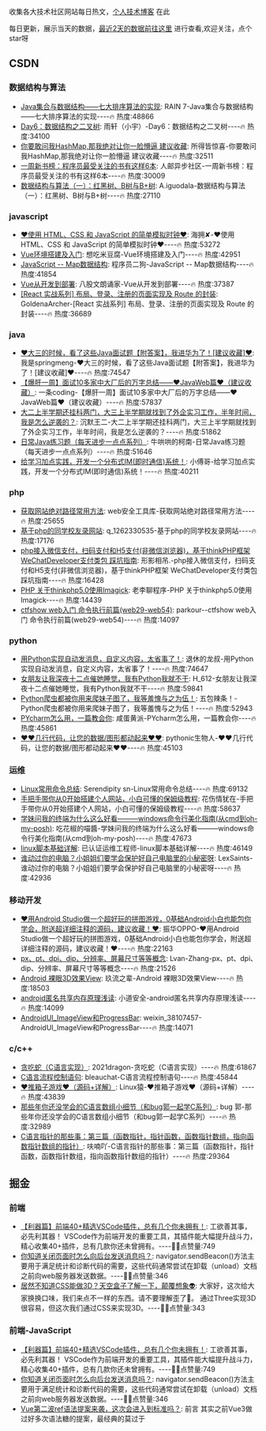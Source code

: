 
收集各大技术社区网站每日热文，[个人技术博客](https://github.com/dravenww/blob) 在此

每日更新，展示当天的数据，[最近2天的数据前往这里](https://github.com/dravenww/curated-article) 进行查看,欢迎关注，点个star呀
## CSDN 
### 数据结构与算法 
- [Java集合与数据结构——七大排序算法的实现](https://blog.csdn.net/rain67/article/details/119302122): RAIN 7-Java集合与数据结构——七大排序算法的实现----🔥 热度:48866 
- [Day6：数据结构之二叉树](https://blog.csdn.net/weixin_46873777/article/details/119733336): 雨轩（小宇）-Day6：数据结构之二叉树----🔥 热度:34100 
- [你要敢问我HashMap,那我绝对让你一脸懵逼 建议收藏](https://blog.csdn.net/TZ845195485/article/details/119682253): 所得皆惊喜-你要敢问我HashMap,那我绝对让你一脸懵逼 建议收藏----🔥 热度:32511 
- [一周新书榜：程序员最受关注的书有这样6本](https://blog.csdn.net/epubit17/article/details/119724376): 人邮异步社区-一周新书榜：程序员最受关注的书有这样6本----🔥 热度:30009 
- [数据结构与算法（一）：红黑树、B树与B+树](https://blog.csdn.net/weixin_48922154/article/details/119730802): A.iguodala-数据结构与算法（一）：红黑树、B树与B+树----🔥 热度:27110 

### javascript 
- [❤️使用 HTML、CSS 和 JavaScript 的简单模拟时钟❤️](https://blog.csdn.net/qq_44273429/article/details/119724717): 海拥✘-❤️使用 HTML、CSS 和 JavaScript 的简单模拟时钟❤️----🔥 热度:53272 
- [Vue环境搭建及入门](https://blog.csdn.net/weixin_50823456/article/details/119786797): 想吃米豆腐-Vue环境搭建及入门----🔥 热度:42951 
- [JavaScript -- Map数据结构](https://blog.csdn.net/m0_47901007/article/details/119760835): 程序员二狗-JavaScript -- Map数据结构----🔥 热度:41854 
- [Vue从开发到部署](https://blog.csdn.net/qq_43768530/article/details/119789986): 八股文朗诵家-Vue从开发到部署----🔥 热度:37387 
- [[React 实战系列] 布局、登录、注册的页面实现及 Route 的封装](https://blog.csdn.net/weixin_42938619/article/details/119765349): GoldenaArcher-[React 实战系列] 布局、登录、注册的页面实现及 Route 的封装----🔥 热度:36689 

### java 
- [❤️大三的时候，看了这些Java面试题【附答案】，我进华为了！[建议收藏]❤️](https://blog.csdn.net/mengchuan6666/article/details/119771358): 我是springmeng-❤️大三的时候，看了这些Java面试题【附答案】，我进华为了！[建议收藏]❤️----🔥 热度:74547 
- [【爆肝一周】面试10多家中大厂后的万字总结——❤️JavaWeb篇❤️（建议收藏）](https://blog.csdn.net/skylibiao/article/details/119782272): 一条coding-【爆肝一周】面试10多家中大厂后的万字总结——❤️JavaWeb篇❤️（建议收藏）----🔥 热度:57837 
- [大二上半学期还挂科两门，大三上半学期就找到了外企实习工作，半年时间，我是怎么逆袭的？](https://blog.csdn.net/qing_gee/article/details/119751059): 沉默王二-大二上半学期还挂科两门，大三上半学期就找到了外企实习工作，半年时间，我是怎么逆袭的？----🔥 热度:51862 
- [日常Java练习题（每天进步一点点系列）](https://blog.csdn.net/weixin_43883917/article/details/119790970): 牛哄哄的柯南-日常Java练习题（每天进步一点点系列）----🔥 热度:51646 
- [给学习加点实践，开发一个分布式IM(即时通信)系统！](https://blog.csdn.net/Yao__Shun__Yu/article/details/119763582): 小傅哥-给学习加点实践，开发一个分布式IM(即时通信)系统！----🔥 热度:40211 

### php 
- [获取网站绝对路径常用方法](https://blog.csdn.net/weixin_41489908/article/details/119716382): web安全工具库-获取网站绝对路径常用方法----🔥 热度:25655 
- [基于php的同学校友录网站](https://blog.csdn.net/q_1262330535/article/details/119674550): q_1262330535-基于php的同学校友录网站----🔥 热度:17176 
- [php接入微信支付，扫码支付和H5支付(非微信浏览器)，基于thinkPHP框架 WeChatDeveloper支付类包 踩坑指南](https://blog.csdn.net/weixin_45809825/article/details/119751942): 形影相吊.-php接入微信支付，扫码支付和H5支付(非微信浏览器)，基于thinkPHP框架 WeChatDeveloper支付类包 踩坑指南----🔥 热度:16428 
- [PHP 关于thinkphp5.0使用Imagick](https://blog.csdn.net/qq_29518171/article/details/119737535): 老李聊程序-PHP 关于thinkphp5.0使用Imagick----🔥 热度:14439 
- [ctfshow web入门 命令执行前篇(web29-web54)](https://blog.csdn.net/ccfly1012/article/details/119790179): parkour--ctfshow web入门 命令执行前篇(web29-web54)----🔥 热度:14097 

### python 
- [用Python实现自动发消息，自定义内容，太省事了！](https://blog.csdn.net/zhiguigu/article/details/119729103): 退休的龙叔-用Python实现自动发消息，自定义内容，太省事了！----🔥 热度:74647 
- [女朋友让我深夜十二点催她睡觉，我有Python我就不干](https://blog.csdn.net/weixin_52132159/article/details/119785717): H_612-女朋友让我深夜十二点催她睡觉，我有Python我就不干----🔥 热度:59841 
- [Python爬虫都被你用来爬妹子图了，我等羞愧与之为伍！](https://blog.csdn.net/AI19970205/article/details/119676901): 五包辣条！-Python爬虫都被你用来爬妹子图了，我等羞愧与之为伍！----🔥 热度:52943 
- [PYcharm怎么用，一篇教会你](https://blog.csdn.net/hanjinjuan/article/details/119766961): 咸蛋黄派-PYcharm怎么用，一篇教会你----🔥 热度:45861 
- [❤️❤️几行代码，让您的数据/图形都动起来❤️❤️](https://blog.csdn.net/qq_21478261/article/details/119685149): pythonic生物人-❤️❤️几行代码，让您的数据/图形都动起来❤️❤️----🔥 热度:45103 

### 运维 
- [Linux常用命令总结](https://blog.csdn.net/qq_45704528/article/details/119720386): Serendipity  sn-Linux常用命令总结----🔥 热度:69132 
- [手把手带你从0开始搭建个人网站，小白可懂的保姆级教程](https://blog.csdn.net/qq_31762741/article/details/119719271): 花伤情犹在-手把手带你从0开始搭建个人网站，小白可懂的保姆级教程----🔥 热度:58637 
- [学妹问我的终端为什么这么好看———windows命令行美化指南(从cmd到oh-my-posh)](https://blog.csdn.net/m0_51908955/article/details/119790643): 吃花椒的喵醬-学妹问我的终端为什么这么好看———windows命令行美化指南(从cmd到oh-my-posh)----🔥 热度:47673 
- [linux脚本基础详解](https://blog.csdn.net/qq_60200126/article/details/119740400): 已认证运维工程师-linux脚本基础详解----🔥 热度:46149 
- [谁动过你的电脑？小姐姐们要学会保护好自己电脑里的小秘密呀](https://blog.csdn.net/weixin_42350212/article/details/119655813): LexSaints-谁动过你的电脑？小姐姐们要学会保护好自己电脑里的小秘密呀----🔥 热度:42936 

### 移动开发 
- [❤️用Android Studio做一个超好玩的拼图游戏，0基础Android小白也能包你学会，附送超详细注释的源码，建议收藏！❤️](https://blog.csdn.net/qq_42257666/article/details/119753810): 振华OPPO-❤️用Android Studio做一个超好玩的拼图游戏，0基础Android小白也能包你学会，附送超详细注释的源码，建议收藏！❤️----🔥 热度:22163 
- [px、pt、dpi、dip、分辨率、屏幕尺寸等等概念](https://blog.csdn.net/weixin_43972437/article/details/119717046): Lvan-Zhang-px、pt、dpi、dip、分辨率、屏幕尺寸等等概念----🔥 热度:21526 
- [Android 裸眼3D效果View](https://blog.csdn.net/number_cmd9/article/details/119722039): 玖流之辈-Android 裸眼3D效果View----🔥 热度:18503 
- [android匿名共享内存原理浅读](https://blog.csdn.net/c_kongfei/article/details/119790367): 小道安全-android匿名共享内存原理浅读----🔥 热度:14099 
- [AndroidUI_ImageView和ProgressBar](https://blog.csdn.net/weixin_38107457/article/details/119791694): weixin_38107457-AndroidUI_ImageView和ProgressBar----🔥 热度:14071 

### c/c++ 
- [贪吃蛇（C语言实现）](https://blog.csdn.net/chenlong_cxy/article/details/119765659): 2021dragon-贪吃蛇（C语言实现）----🔥 热度:61867 
- [C语言流程控制语句](https://blog.csdn.net/bleauchat/article/details/119741644): bleauchat-C语言流程控制语句----🔥 热度:45844 
- [❤️推箱子游戏❤️（源码+详解）](https://blog.csdn.net/u011074149/article/details/119771312): Linux猿-❤️推箱子游戏❤️（源码+详解）----🔥 热度:43839 
- [那些年你还没学会的C语言数组小细节（和bug郭一起学C系列）](https://blog.csdn.net/weixin_52345071/article/details/119720553): bug 郭-那些年你还没学会的C语言数组小细节（和bug郭一起学C系列）----🔥 热度:32989 
- [C语言指针的那些事：第三篇（函数指针，指针函数，函数指针数组，指向函数指针数组的指针）](https://blog.csdn.net/m0_46606290/article/details/119714281): 呋喃吖-C语言指针的那些事：第三篇（函数指针，指针函数，函数指针数组，指向函数指针数组的指针）----🔥 热度:29364 


## 掘金 
### 前端 
- [【利器篇】前端40+精选VSCode插件，总有几个你未拥有！](https://juejin.cn/post/6997186741866070023): 工欲善其事，必先利其器！ VSCode作为前端开发的重要工具，其插件能大幅提升战斗力，精心收集40+插件，总有几款你还未曾拥有。----👍🏻点赞量:749 
- [你知道关闭页面时怎么向后台发送消息吗？](https://juejin.cn/post/6997016317635084319): navigator.sendBeacon()方法主要用于满足统计和诊断代码的需要，这些代码通常尝试在卸载（unload）文档之前向web服务器发送数据。----👍🏻点赞量:346 
- [居然不知道CSS能做3D？天空盒子了解一下，颠覆想象👽](https://juejin.cn/post/6997697496176820255): 大家好，这次给大家换换口味，我们来点不一样的东西。请不要理解歪了🐶。 通过Three实现3D很容易，但这次我们通过CSS来实现3D。----👍🏻点赞量:343 

### 前端-JavaScript 
- [【利器篇】前端40+精选VSCode插件，总有几个你未拥有！](https://juejin.cn/post/6997186741866070023): 工欲善其事，必先利其器！ VSCode作为前端开发的重要工具，其插件能大幅提升战斗力，精心收集40+插件，总有几款你还未曾拥有。----👍🏻点赞量:749 
- [你知道关闭页面时怎么向后台发送消息吗？](https://juejin.cn/post/6997016317635084319): navigator.sendBeacon()方法主要用于满足统计和诊断代码的需要，这些代码通常尝试在卸载（unload）文档之前向web服务器发送数据。----👍🏻点赞量:346 
- [Vue第二波ref语法提案来袭，这次会进入到标准吗？](https://juejin.cn/post/6997186627781001229): 前言 其实之前Vue3做过好多次语法糖的提案，最经典的莫过于<script setup>提案。但一开始这个提案夹杂着ref语法糖，所以很多批评的声音接踵而来：什么Vue又开始创造新概念啦、不忠于Jav----👍🏻点赞量:114 

### 前端-Vue.js 
- [Vue第二波ref语法提案来袭，这次会进入到标准吗？](https://juejin.cn/post/6997186627781001229): 前言 其实之前Vue3做过好多次语法糖的提案，最经典的莫过于<script setup>提案。但一开始这个提案夹杂着ref语法糖，所以很多批评的声音接踵而来：什么Vue又开始创造新概念啦、不忠于Jav----👍🏻点赞量:114 
- [Vue 3.2 发布了，那尤雨溪是怎么发布 Vue.js 的？](https://juejin.cn/post/6997943192851054606): 1. 熟悉 vuejs 发布流程 2. 学会调试 nodejs 代码 3. 动手优化公司项目发布流程----👍🏻点赞量:195 
- [App开发新选择：使用 Vue Native 构建移动应用](https://juejin.cn/post/6997293636681482253): Vue Native 是一个 JavaScript 框架，旨在使用 JavaScript 构建可以在 Android 和 iOS 上运行的跨平台移动应用程序。通过封装 React Native，开发人----👍🏻点赞量:12 

### 前端-React.js 
- [vite + react + ts 手摸手做项目系列二 （实战篇）](https://juejin.cn/post/6997560918418653198): 传送门 vite + react + ts 手摸手做项目系列一 （项目配置篇） github地址（github的更新速度比文档要快，文档要追加大量注释）github地址 前言 这篇实战篇文章，我改了很----👍🏻点赞量:41 
- [5 分钟搞懂面试官必问 React 题（一）](https://juejin.cn/post/6997269945394397197): 这是我参与8月更文挑战的第17天，活动详情查看：8月更文挑战 说说对 React Hooks 的理解？解决了什么问题？ 一、是什么 Hook 是 React 16.8 的新增特性。它可以让你在不编写 ----👍🏻点赞量:47 
- [React状态管理一些思考（中篇）--Redux](https://juejin.cn/post/6997376981599780878): Redux是Dan Abramov在2015年发布，是React生态里最火的状态管理库，源码十分的简洁，但是其扩展的生态却十分丰富，设计思想非常🐂，下面让我们一起来学习...----👍🏻点赞量:19 

### 前端-CSS 
- [居然不知道CSS能做3D？天空盒子了解一下，颠覆想象👽](https://juejin.cn/post/6997697496176820255): 大家好，这次给大家换换口味，我们来点不一样的东西。请不要理解歪了🐶。 通过Three实现3D很容易，但这次我们通过CSS来实现3D。----👍🏻点赞量:343 
- [CSS 奇思妙想 | 使用 resize 实现强大的图片拖拽切换预览功能](https://juejin.cn/post/6997224854554411045): 本文将介绍一个非常有意思的功能，使用纯 CSS 利用 resize 实现强大的图片切换预览功能。类似于这样： 思路 首先，要实现这样一个效果如果不要求可以拖拽，其实有非常多的办法。 将两张图片叠加在一----👍🏻点赞量:105 
- [🥕初识当红框架Tailwind CSS](https://juejin.cn/post/6997011885547585549): Tailwind CSS 是一个功能类优先的 CSS 框架，它集成了诸如 `flex`, `pt-4`, `text-center` 和 `rotate-90` 这样的的类，它们能直接在脚本标记语言中----👍🏻点赞量:42 

### 前端-算法 
- [LeetCode 79.单词搜索 - JavaScript（深度优先遍历 + 回溯）](https://juejin.cn/post/6997605748544913415): 这是我参与8月更文挑战的第18天，活动详情查看：8月更文挑战 LeetCode 79.单词搜索 - JavaScript 题目描述 给定一个二维网格和一个单词，找出该单词是否存在于网格中。 单词必须按----👍🏻点赞量:16 
- [LeetCode 53.最大子序列和 - JavaScript(DP+原地DP+贪心+分治)](https://juejin.cn/post/6997282118980075528): 这是我参与8月更文挑战的第17天，活动详情查看：8月更文挑战 LeetCode 53.最大子序列和 - JavaScript 题目描述：给定一个整数数组 nums ，找到一个具有最大和的连续子数组（子----👍🏻点赞量:17 
- [Code review 居然是个数学问题? 从二向箔说起！](https://juejin.cn/post/6997233078972186654): 写代码有两件最重要的事情，一是仰望星空，二是脚踏实地。在搞code review之前，我们先看一张星空的图，梵高的星空： 看到了这张星空，不知道读过《三体》的同学是不是联想到了二向箔。 即使是没有看过----👍🏻点赞量:7 

### 前端-面试 
- [「硬核JS」图解Promise迷惑行为｜运行机制补充](https://juejin.cn/post/6997968693414084644): 如果你对Promise+Eventloop相关执行顺序相关的题目感到无语以及不解，那可能需要看看此文，彻底Get Promise的执行顺序！----👍🏻点赞量:61 
- [5 分钟搞懂面试官必问 React 题（一）](https://juejin.cn/post/6997269945394397197): 这是我参与8月更文挑战的第17天，活动详情查看：8月更文挑战 说说对 React Hooks 的理解？解决了什么问题？ 一、是什么 Hook 是 React 16.8 的新增特性。它可以让你在不编写 ----👍🏻点赞量:47 
- [零代码以“王者荣耀”为例解析设计七原则，助你面试拿“五杀”](https://juejin.cn/post/6997010742553608223): 面试设计原则还在死记硬背？一文助你深入理解设计模式七大原则。 所有举例都是王者荣耀相关内容，为了增加阅读兴趣和方便掌握这个七大原则，我已经用尽毕生所学，进来看看吧~----👍🏻点赞量:22 

### 前端-TypeScript 
- [Typescript 类型的本质是什么](https://juejin.cn/post/6997465633432535047): 类型 类型指的是变量的类型，而变量是一块内存空间，不同类型的变量会占用不同的字节数，而且可以做的操作也不同。number、boolean、string 等类型的变量会占用不同的内存大小。 类型分为基础----👍🏻点赞量:12 
- [使用vue3.x + typescript + tsx基于element-plus开发一个搜索组件](https://juejin.cn/post/6997796393460957215): 简介 由于业务需要，本人需要开发一个基于element-plus的表单组件集成的搜索组件（效果如下图），效果为通过对组件以JSON Schema的方式传入配置项的json达到动态渲染的效果。本文主要记----👍🏻点赞量:16 
- [TypeScript-函数详解](https://juejin.cn/post/6997237723534737422): TypeScript日常学习笔记整理，如有不对，希望大家多多指教，同时，我也希望自己的整理的东西，能帮助一些同学，让我们共同进步----👍🏻点赞量:16 

### 前端-Node.js 
- [【玩转掘金】 我的赞，我的💗，都给了谁，有你吗？](https://juejin.cn/post/6997558431481593893): 进入个人主页一看，自己已经给别人点赞过千了，我滴个神。我的这些💗，都给了谁呢，追寻真像，自己动手实现一个吧。----👍🏻点赞量:77 
- [带你入坑Nodejs(七)](https://juejin.cn/post/6997208508458336292): 这是我参与8月更文挑战的第13天，活动详情查看:8月更文挑战 不要纳闷怎么讲数据库了，后续会讲到 node 链接数据库操作数据库，所有先讲一下MySQL数据库 MySQL数据库 1.1 什么是数据库 ----👍🏻点赞量:42 
- [从koa-body入手分析Node.js文件上传流程](https://juejin.cn/post/6997060777462988837): 如何在Koa服务中处理接收上传的文件数据？ 为什么配置了multipart就可以在ctx.request.files拿到呢？ koa-body是如何进行处理的呢？----👍🏻点赞量:22 

### 前端-Webpack 
- [我的webpack进化史-构建篇](https://juejin.cn/post/6997714049219690532): webpack热更新是如何实现？babel是干什么的？webpack中react，vue是如何加载的？----👍🏻点赞量:8 
- [webpack5升级指南（附打包性能优化大全）](https://juejin.cn/post/6997227418113032200): webpack5升级有哪些问题，升级webpack5之后如何做性能优化，哪些优化项是比较重要的？这篇文章告诉你答案----👍🏻点赞量:11 
- [wp2vite ~ 让webpack项目支持vite](https://juejin.cn/post/6997235570300682248): 一个前端项目转换工具，可以让webpack项目支持vite。 wp2vite 不会删除你的项目的webpack的配置文件，但是会在你的项目中插入vite的配置文件。----👍🏻点赞量:10 

### 前端-微信小程序 

### 前端-HTML 
- [静态网页与动态网页有什么区别？](https://juejin.cn/post/6997271802867089416): 本文已参与掘金创作者训练营第三期「高产更文」赛道，详情查看：掘力计划｜创作者训练营第三期正在进行，「写」出个人影响力。 什么是网页？ 首先，我们需要了解什么是网页和网站，以及它们有何不同。为此，让我们----👍🏻点赞量:28 
- [【HTML干货分享 | 建议收藏】挑战最短时间带你走进HTML（十八）](https://juejin.cn/post/6997535282757287950): 感激相遇 你好 我是阿ken transition-property 属性用于指定应用过渡效果的 CSS 属性的名称，其过渡效果通常在用户将指针移动到元素上时发生。当指定的 CSS 属性改变时，过渡效----👍🏻点赞量:60 
- [使用 HTML、CSS、JS 和 API 制作一个很棒的天气 Web 应用程序](https://juejin.cn/post/6997647786632019999): 本文已参与掘金创作者训练营第三期「高产更文」赛道，详情查看：掘力计划｜创作者训练营第三期正在进行，「写」出个人影响力。 ⛅ Weather.io ☔ 很高兴又见面了！😊 今天我将制作一个很棒的🌦天气应----👍🏻点赞量:19 

### 前端-Flutter 
- [Flutter 重识 NestedScrollView ](https://juejin.cn/post/6997202342655311879): 前言 extended_nested_scroll_view 是我的第一个上传到 pub.dev 的 Flutter 组件. 一晃眼都快3年了，经历了43个版本迭代，功能稳定，代码与官方同步。 而我最----👍🏻点赞量:44 
- [在Flutter里实现一个开心农场地块布局！Web前端工程师也可以看看，作为Flutter入门。](https://juejin.cn/post/6997253893046403109): 前言 半个月前，有一位B站的小兄弟加我微信，咨询我这种地图在Flutter里如何实现... 类似的东西，我以前用flash做过，在小程序里也实现过。虽然我对Flutter不算是特别熟悉，但没觉得有多难----👍🏻点赞量:35 
- [flutter + getx 最佳实践](https://juejin.cn/post/6997283367045562375): 基于getx实现的全新flutter getx模版，适用于中大型项目的开发。最新版本的空安全、view 和 state 自动响应等功能。----👍🏻点赞量:9 

### 前端-LeetCode 
- [剑指 offer 每日两题 | 07/09](https://juejin.cn/post/6997770713549537287): 今天的题目是剑指offer的第7题和第9题，重建二叉树和使用两个栈实现队列的执行方式，如果你也有想刷算法题的想法，不妨一起呀----👍🏻点赞量:9 
- [LeetCode 102.二叉树的层次遍历 - JavaScript](https://juejin.cn/post/6997927996099133454): 这是我参与8月更文挑战的第19天，活动详情查看：8月更文挑战 LeetCode 102.二叉树的层次遍历 - JavaScript 题目描述 给定一个二叉树，返回其按层次遍历的节点值。 （即逐层地，从----👍🏻点赞量:10 
- [力扣刷题👊【290. 单词规律】](https://juejin.cn/post/6997008458646028318): 这是我参与8月更文挑战的第 16 天，活动详情查看：8月更文挑战 题目链接 290. 单词规律 题目描述 给定一种规律 pattern 和一个字符串 str ，判断 str 是否遵循相同的规律。 这里----👍🏻点赞量:4 

### 前端-浏览器 
- [ShowMeBug 中如何科学的识别用户浏览器？](https://juejin.cn/post/6998065914696433672): 用户不能直接去网上获取信息，需要一个软件作为载体去代表用户，网站的服务者可以通过 User-Agent 头来判断用户使用了什么浏览器，当然也可以根据 User-Agent 的内容来提供差异化的服务。----👍🏻点赞量:13 
- [浏览器页面渲染的核心流程详解](https://juejin.cn/post/6997362815442894879): 本文已参与掘金创作者训练营第三期「话题写作」赛道，详情查看：掘力计划｜创作者训练营第三期正在进行，「写」出个人影响力。 前言 吃饱饭才有力气写代码~ 这一部分以前也是了解的一知半解的，现在就趁这个机会----👍🏻点赞量:3 
- [彻底搞懂：浏览器从URL输入到页面展现到底发生了什么？](https://juejin.cn/post/6997345616078569508): 面试常被问到：浏览器从URL输入到页面展现到底发生了什么？这也算一个前端面试经典问题了，本文就带你彻底了解面试官到底问这个问题想让你回答些什么。----👍🏻点赞量:9 

### 后端 
- [Service层的接口是不是多此一举？](https://juejin.cn/post/6996991162707869703): 今天我们要探讨的问题是：Service层需要接口？ 现在结合我参与的项目以及阅读的一些项目源码来看。如果「项目中使用了像Spring这样的依赖注入框架，那可以不用接口」！ 先来说说为什么使用了依赖注入----👍🏻点赞量:25 
- [大学四年一路走来，我把这些私藏的算法学习工具全贡献出来了！](https://juejin.cn/post/6997188984988254222): 大家都知道，数据结构和算法一直是学习编程和求职路上的一个大的拦路虎，而且不管是大厂还是小厂，在笔试和面试时都是在重点考察数据结构+算法题。 这篇文章就把自己当时在学习数据结构和算法路上私藏的一些比较好----👍🏻点赞量:121 
- [5秒到1秒，记一次效果“非常”显著的性能优化](https://juejin.cn/post/6997944097155579934): 性能优化，有时候看起来是一个比较虚的技术需求。除非代码慢的已经让人无法忍受，否则，很少有公司会有觉悟投入资源去做这些工作。即使你有了性能指标数据，也很难说服领导做一个由耗时300ms降低到150ms的----👍🏻点赞量:85 

### Android 
- [Jetpack新成员SplashScreen：打造全新的App启动画面](https://juejin.cn/post/6997217571208445965): Jetpack框架集合默默推出了新成员SplashScreen，目的是让低版本设备能应用上Android 12全新的应用启动效果。本文带你感受它的炫酷玩法，以及探究它背后的技术原理！----👍🏻点赞量:77 
- [【Gradle7.0】依赖统一管理的全新方式，了解一下~](https://juejin.cn/post/6997396071055900680): Gralde7.0新特性，Catalog支持在项目间共享依赖,支持在单独的文件中配置依赖，支持版本号与依赖名分离，可以在多个依赖间共享版本号，支持将经常一起使用的依赖打包成依赖组----👍🏻点赞量:38 
- [面试官还问Handler？那我要给你讲个故事](https://juejin.cn/post/6995854886386532388): 面试官，你坐好，听听我这个故事吹的怎么样？ Handler的相关博客太多了，随便一搜都一大把，但是基本都是上来就贴源码，讲姿势，短时间不太好弄明白整体的关系，和流程，本文就以生活点餐的例子再结合源码原----👍🏻点赞量:24 

### IOS 
- [解读短小精悍的 Then 框架](https://juejin.cn/post/6997222166840213534): Then 框架的核心代码不到 80 行，但是目前已经获得了 3.5k 的 star，着实让人佩服。所以我感觉一个优秀的框架不在于多么庞大，而在是不是切实解决了开发者的某个痛点，提供了确切的帮助。----👍🏻点赞量:6 
- [8天让iOS开发者上手Flutter之六](https://juejin.cn/post/6997316691839418405): 发现了一个宝藏网址，这里讲解的flutter实战比我写的靠谱多了。 准备网络数据 这一步不是很重要，提供一些假数据而已，不是重点嫌麻烦的可以跳过。 先介绍一个网址：http://rap2.taobao----👍🏻点赞量:10 
- [iOS摸鱼周报 第二十三期](https://juejin.cn/post/6996844199681196045): 本期概要 本期话题 @zhangferry：上周跟 @展菲 聊过之后，有了访谈各位博主的想法。博主 + 访谈，一方面可以给大家介绍优秀的开发者，另一方面访谈的形式方便近距离了解博主，学习他们思考和学习----👍🏻点赞量:7 


## GitHub 
### Javascript 
- [axios/axios](https://github.com/axios/axios): Promise based HTTP client for the browser and node.js----总⭐️87,088; 今日⭐️72 
- [ryanmcdermott/clean-code-javascript](https://github.com/ryanmcdermott/clean-code-javascript): Clean Code concepts adapted for JavaScript----总⭐️55,648; 今日⭐️59 
- [lutzroeder/netron](https://github.com/lutzroeder/netron): Visualizer for neural network, deep learning, and machine learning models----总⭐️15,620; 今日⭐️64 
- [smiek2221/scripts](https://github.com/smiek2221/scripts): ----总⭐️415; 今日⭐️6 
- [cypress-io/cypress](https://github.com/cypress-io/cypress): Fast, easy and reliable testing for anything that runs in a browser.----总⭐️32,711; 今日⭐️16 
- [microsoft/playwright](https://github.com/microsoft/playwright): Node.js library to automate Chromium, Firefox and WebKit with a single API----总⭐️26,791; 今日⭐️32 
- [Marak/faker.js](https://github.com/Marak/faker.js): generate massive amounts of realistic fake data in Node.js and the browser----总⭐️33,220; 今日⭐️20 
- [Leaflet/Leaflet](https://github.com/Leaflet/Leaflet): JavaScript library for mobile-friendly interactive maps----总⭐️31,536; 今日⭐️59 
- [Koenkk/zigbee2mqtt](https://github.com/Koenkk/zigbee2mqtt): Zigbeeto MQTT bridge, get rid of your proprietary Zigbee bridges----总⭐️6,268; 今日⭐️60 
- [OAI/OpenAPI-Specification](https://github.com/OAI/OpenAPI-Specification): The OpenAPI Specification Repository----总⭐️21,822; 今日⭐️10 

### Vue 
- [anncwb/vue-vben-admin](https://github.com/anncwb/vue-vben-admin): A modern vue admin. It is based on Vue3, vite and TypeScript. It's fast！----总⭐️6,043; 今日⭐️56 
- [hoppscotch/hoppscotch](https://github.com/hoppscotch/hoppscotch): Open source API development ecosystem----总⭐️30,600; 今日⭐️33 
- [jekip/naive-ui-admin](https://github.com/jekip/naive-ui-admin): Naive Ui Admin 是一个基于 vue3,vite2,TypeScript 的中后台解决方案，它使用了最新的前端技术栈，并提炼了典型的业务模型，页面，包括二次封装组件、动态菜单、权限校验、粒子化权限控制等功能，它可以帮助你快速搭建企业级中后台项目，相信不管是从新技术使用还是其他方面，都能帮助到你，持续更新中。----总⭐️406; 今日⭐️13 
- [cmdparkour/vue-admin-box](https://github.com/cmdparkour/vue-admin-box): element-plus and vue3 admin box.----总⭐️108; 今日⭐️13 
- [beekeeper-studio/beekeeper-studio](https://github.com/beekeeper-studio/beekeeper-studio): Modern and easy to use SQL client for MySQL, Postgres, SQLite, SQL Server, and more. Linux, MacOS, and Windows.----总⭐️6,875; 今日⭐️14 
- [element-plus/element-plus](https://github.com/element-plus/element-plus): A Vue.js 3.0 UI Library made by Element team----总⭐️11,231; 今日⭐️23 
- [ElemeFE/element](https://github.com/ElemeFE/element): A Vue.js 2.0 UI Toolkit for Web----总⭐️50,677; 今日⭐️9 
- [iczer/vue-antd-admin](https://github.com/iczer/vue-antd-admin): Ant Design Pro's implementation with Vue----总⭐️2,526; 今日⭐️3 
- [vuejs/docs](https://github.com/vuejs/docs): Vue 3 core documentation----总⭐️1,256; 今日⭐️1 
- [vueComponent/ant-design-vue-pro](https://github.com/vueComponent/ant-design-vue-pro): 👨🏻‍💻👩🏻‍💻 Use Ant Design Vue like a Pro!----总⭐️8,501; 今日⭐️5 

### Typescript 
- [antfu/vitesse](https://github.com/antfu/vitesse): Opinionated Vite Starter Template----总⭐️1,774; 今日⭐️24 
- [microsoft/vscode](https://github.com/microsoft/vscode): Visual Studio Code----总⭐️120,294; 今日⭐️67 
- [angular/components](https://github.com/angular/components): Component infrastructure and Material Design components for Angular----总⭐️21,665; 今日⭐️5 
- [calendso/calendso](https://github.com/calendso/calendso): The open-source Calendly alternative.----总⭐️6,007; 今日⭐️27 
- [appsmithorg/appsmith](https://github.com/appsmithorg/appsmith): Build custom CRUD apps that talk to any API or database. All without HTML or CSS.----总⭐️5,312; 今日⭐️16 
- [facebook/flipper](https://github.com/facebook/flipper): A desktop debugging platform for mobile developers.----总⭐️8,802; 今日⭐️5 
- [hashicorp/terraform-cdk](https://github.com/hashicorp/terraform-cdk): Define infrastructure resources using programming constructs and provision them using HashiCorp Terraform----总⭐️2,466; 今日⭐️10 
- [alibaba/designable](https://github.com/alibaba/designable): Make everything designable----总⭐️619; 今日⭐️4 
- [apollographql/apollo-client](https://github.com/apollographql/apollo-client): A fully-featured, production ready caching GraphQL client for every UI framework and GraphQL server.----总⭐️16,605; 今日⭐️9 
- [eclipse-theia/theia](https://github.com/eclipse-theia/theia): Eclipse Theia is a cloud & desktop IDE framework implemented in TypeScript.----总⭐️15,301; 今日⭐️9 

### Python 
- [ms-jpq/coq_nvim](https://github.com/ms-jpq/coq_nvim): Fast as FUCK nvim completion. SQLite, concurrent scheduler, hundreds of hours of optimization.----总⭐️981; 今日⭐️255 
- [babysor/Realtime-Voice-Clone-Chinese](https://github.com/babysor/Realtime-Voice-Clone-Chinese): AI拟声: 5秒内克隆您的声音并生成任意语音内容 Clone a voice in 5 seconds to generate arbitrary speech in real-time----总⭐️1,088; 今日⭐️378 
- [swisskyrepo/PayloadsAllTheThings](https://github.com/swisskyrepo/PayloadsAllTheThings): A list of useful payloads and bypass for Web Application Security and Pentest/CTF----总⭐️28,908; 今日⭐️119 
- [andymccurdy/redis-py](https://github.com/andymccurdy/redis-py): Redis Python Client----总⭐️9,515; 今日⭐️7 
- [pandas-dev/pandas](https://github.com/pandas-dev/pandas): Flexible and powerful data analysis / manipulation library for Python, providing labeled data structures similar to R data.frame objects, statistical functions, and much more----总⭐️30,739; 今日⭐️26 
- [bokeh/bokeh](https://github.com/bokeh/bokeh): Interactive Data Visualization in the browser, from Python----总⭐️15,397; 今日⭐️8 
- [freqtrade/freqtrade](https://github.com/freqtrade/freqtrade): Free, open source crypto trading bot----总⭐️11,345; 今日⭐️353 
- [rwightman/pytorch-image-models](https://github.com/rwightman/pytorch-image-models): PyTorch image models, scripts, pretrained weights -- ResNet, ResNeXT, EfficientNet, EfficientNetV2, NFNet, Vision Transformer, MixNet, MobileNet-V3/V2, RegNet, DPN, CSPNet, and more----总⭐️12,285; 今日⭐️37 
- [PaddlePaddle/PaddleSeg](https://github.com/PaddlePaddle/PaddleSeg): End-to-end image segmentation kit based on PaddlePaddle.----总⭐️2,271; 今日⭐️29 
- [Udyz/proxyshell-auto](https://github.com/Udyz/proxyshell-auto): Automatic ProxyShell Exploit----总⭐️25; 今日⭐️5 

### Go 
- [go-sql-driver/mysql](https://github.com/go-sql-driver/mysql): Go MySQL Driver is a MySQL driver for Go's (golang) database/sql package----总⭐️11,185; 今日⭐️9 
- [grafana/k6](https://github.com/grafana/k6): A modern load testing tool, using Go and JavaScript -----总⭐️13,478; 今日⭐️19 
- [banzaicloud/bank-vaults](https://github.com/banzaicloud/bank-vaults): A Vault swiss-army knife: a K8s operator, Go client with automatic token renewal, automatic configuration, multiple unseal options and more. A CLI tool to init, unseal and configure Vault (auth methods, secret engines). Direct secret injection into Pods.----总⭐️1,436; 今日⭐️4 
- [filecoin-project/lotus](https://github.com/filecoin-project/lotus): Implementation of the Filecoin protocol, written in Go----总⭐️1,645; 今日⭐️2 
- [aws/aws-sdk-go](https://github.com/aws/aws-sdk-go): AWS SDK for the Go programming language.----总⭐️7,072; 今日⭐️4 
- [crossplane/crossplane](https://github.com/crossplane/crossplane): Manage any infrastructure your applications need directly from Kubernetes----总⭐️3,647; 今日⭐️4 
- [mattn/go-generics-example](https://github.com/mattn/go-generics-example): Example code for Go generics----总⭐️440; 今日⭐️39 
- [drk1wi/Modlishka](https://github.com/drk1wi/Modlishka): Modlishka. Reverse Proxy.----总⭐️3,456; 今日⭐️10 
- [naiba/nezha](https://github.com/naiba/nezha): 哪吒监控 一站式轻监控轻运维系统。支持系统状态、HTTP、TCP、Ping 监控报警，命令批量执行和计划任务。----总⭐️1,166; 今日⭐️8 
- [golang/go](https://github.com/golang/go): The Go programming language----总⭐️88,919; 今日⭐️49 

### Php 
- [stevenlei/codingstarter-forum](https://github.com/stevenlei/codingstarter-forum): ----总⭐️107; 今日⭐️12 
- [symfony/symfony](https://github.com/symfony/symfony): The Symfony PHP framework----总⭐️25,656; 今日⭐️8 
- [magento/magento2](https://github.com/magento/magento2): All Submissions you make to Magento Inc. ("Magento") through GitHub are subject to the following terms and conditions: (1) You grant Magento a perpetual, worldwide, non-exclusive, no charge, royalty free, irrevocable license under your applicable copyrights and patents to reproduce, prepare derivative works of, display, publically perform, subli…----总⭐️9,593; 今日⭐️5 
- [jeroennoten/Laravel-AdminLTE](https://github.com/jeroennoten/Laravel-AdminLTE): Easy AdminLTE integration with Laravel----总⭐️2,814; 今日⭐️4 
- [krayin/laravel-crm](https://github.com/krayin/laravel-crm): Free & Opensource Laravel CRM solution for SMEs and Enterprises for complete customer lifecycle management.----总⭐️215; 今日⭐️59 
- [codeigniter4/CodeIgniter4](https://github.com/codeigniter4/CodeIgniter4): Open Source PHP Framework (originally from EllisLab)----总⭐️3,643; 今日⭐️2 
- [koel/koel](https://github.com/koel/koel): A personal music streaming server that works.----总⭐️12,762; 今日⭐️2 
- [elementor/elementor](https://github.com/elementor/elementor): The most advanced frontend drag & drop page builder. Create high-end, pixel perfect websites at record speeds. Any theme, any page, any design.----总⭐️3,970; 今日⭐️2 
- [snipe/snipe-it](https://github.com/snipe/snipe-it): A free open source IT asset/license management system----总⭐️5,227; 今日⭐️5 
- [spatie/laravel-permission](https://github.com/spatie/laravel-permission): Associate users with roles and permissions----总⭐️9,631; 今日⭐️1 

### Rust 
- [tauri-apps/tauri](https://github.com/tauri-apps/tauri): Build smaller, faster, and more secure desktop applications with a web frontend.----总⭐️20,921; 今日⭐️347 
- [metaplex-foundation/metaplex](https://github.com/metaplex-foundation/metaplex): The Metaplex protocol----总⭐️249; 今日⭐️8 
- [Spu7Nix/SPWN-language](https://github.com/Spu7Nix/SPWN-language): A language for Geometry Dash triggers----总⭐️237; 今日⭐️13 
- [diesel-rs/diesel](https://github.com/diesel-rs/diesel): A safe, extensible ORM and Query Builder for Rust----总⭐️7,179; 今日⭐️5 
- [jpochyla/psst](https://github.com/jpochyla/psst): Fast and multi-platform Spotify client with native GUI----总⭐️4,361; 今日⭐️344 
- [gfx-rs/wgpu](https://github.com/gfx-rs/wgpu): Safe and portable GPU abstraction in Rust, implementing WebGPU API.----总⭐️2,426; 今日⭐️54 
- [apache/arrow-datafusion](https://github.com/apache/arrow-datafusion): Apache Arrow DataFusion and Ballista query engines----总⭐️806; 今日⭐️5 
- [rust-unofficial/awesome-rust](https://github.com/rust-unofficial/awesome-rust): A curated list of Rust code and resources.----总⭐️21,375; 今日⭐️24 
- [rust-lang/rust-clippy](https://github.com/rust-lang/rust-clippy): A bunch of lints to catch common mistakes and improve your Rust code----总⭐️6,185; 今日⭐️8 
- [project-serum/anchor](https://github.com/project-serum/anchor): Solana Sealevel Framework----总⭐️328; 今日⭐️6 

### Object-C 
- [SDWebImage/SDWebImage](https://github.com/SDWebImage/SDWebImage): Asynchronous image downloader with cache support as a UIImageView category----总⭐️23,707; 今日⭐️3 
- [Instagram/IGListKit](https://github.com/Instagram/IGListKit): A data-driven UICollectionView framework for building fast and flexible lists.----总⭐️12,023; 今日⭐️6 
- [WenchaoD/FSCalendar](https://github.com/WenchaoD/FSCalendar): A fully customizable iOS calendar library, compatible with Objective-C and Swift----总⭐️9,671; 今日⭐️1 
- [realm/realm-cocoa](https://github.com/realm/realm-cocoa): Realm is a mobile database: a replacement for Core Data & SQLite----总⭐️14,567; 今日⭐️1 
- [firebase/firebase-ios-sdk](https://github.com/firebase/firebase-ios-sdk): Firebase iOS SDK----总⭐️3,031; 今日⭐️3 
- [AFNetworking/AFNetworking](https://github.com/AFNetworking/AFNetworking): A delightful networking framework for iOS, macOS, watchOS, and tvOS.----总⭐️33,213; 今日⭐️0 
- [adjust/ios_sdk](https://github.com/adjust/ios_sdk): This is the iOS SDK of----总⭐️452; 今日⭐️0 
- [facebook/facebook-ios-sdk](https://github.com/facebook/facebook-ios-sdk): Used to integrate the Facebook Platform with your iOS & tvOS apps.----总⭐️6,827; 今日⭐️0 
- [expo/expo](https://github.com/expo/expo): An open-source platform for making universal native apps with React. Expo runs on Android, iOS, and the web.----总⭐️14,548; 今日⭐️3 
- [jdg/MBProgressHUD](https://github.com/jdg/MBProgressHUD): MBProgressHUD + Customizations----总⭐️15,892; 今日⭐️1 


